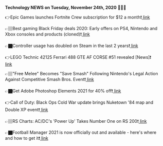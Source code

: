 <b>Technology NEWS on Tuesday, November 24th, 2020</b> 📡📡📡 

👉Epic Games launches Fortnite Crew subscription for $12 a month❗️<a href='https://techblock.club/?p=8451'> link</a>

👉🏽Best gaming Black Friday deals 2020: Early offers on PS4, Nintendo and Xbox consoles and products (cloned)❗️<a href='https://techblock.club/?p=8453'> link</a>

👉🏿Controller usage has doubled on Steam in the last 2 years❗️<a href='https://techblock.club/?p=8455'> link</a>

👉LEGO Technic 42125 Ferrari 488 GTE AF CORSE #51 revealed [News]❗️<a href='https://techblock.club/?p=8457'> link</a>

👉🏽"Free Melee" Becomes "Save Smash" Following Nintendo's Legal Action Against Competitive Smash Bros. Event❗️<a href='https://techblock.club/?p=8459'> link</a>

👉🏿Get Adobe Photoshop Elements 2021 for 40% off❗️<a href='https://techblock.club/?p=8461'> link</a>

👉Call of Duty: Black Ops Cold War update brings Nuketown '84 map and Double XP event❗️<a href='https://techblock.club/?p=8463'> link</a>

👉🏽RS Charts: AC/DC's 'Power Up' Takes Number One on RS 200❗️<a href='https://techblock.club/?p=8465'> link</a>

👉🏿Football Manager 2021 is now officially out and available - here's where and how to get it❗️<a href='https://techblock.club/?p=8467'> link</a>

